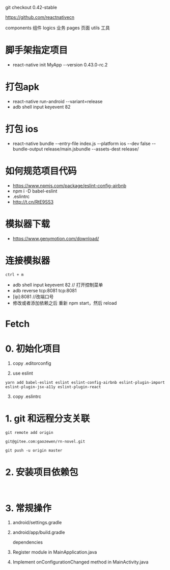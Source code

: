 git checkout 0.42-stable

https://github.com/reactnativecn

components      组件
logics          业务
pages           页面
utils           工具
# 脚手架指定项目

- react-native init MyApp --version 0.43.0-rc.2




# 打包apk
- react-native run-android --variant=release
- adb shell input keyevent 82

# 打包 ios

- react-native bundle --entry-file index.js --platform ios --dev false --bundle-output release/main.jsbundle --assets-dest release/









# 如何规范项目代码

- https://www.npmjs.com/package/eslint-config-airbnb
- npm i -D babel-eslint
- .eslintrc
- http://t.cn/RtE9SS3

# 模拟器下载
- https://www.genymotion.com/download/


# 连接模拟器
    ctrl + m
- adb shell input keyevent 82 // 打开控制菜单
- adb reverse tcp:8081 tcp:8081
- [ip]:8081 //改端口号
- 修改或者添加依赖之后 重新 npm start，然后 reload

# Fetch


# 0. 初始化项目

1. copy .editorconfig

2. use eslint

~~~
yarn add babel-eslint eslint eslint-config-airbnb eslint-plugin-import eslint-plugin-jsx-a11y eslint-plugin-react
~~~

3. copy .eslintrc

# 1. git 和远程分支关联
    git remote add origin 
    
    git@gitee.com:gaozewen/rn-novel.git
    
    git push -u origin master

# 2. 安装项目依赖包
~~~javascript
    
~~~

# 3. 常规操作

1. android/settings.gradle

2. android/app/build.gradle

    dependencies
  
3. Register module in MainApplication.java

4. Implement onConfigurationChanged method in MainActivity.java

